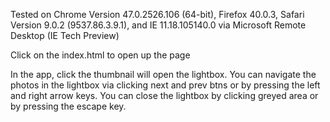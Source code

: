 Tested on Chrome Version 47.0.2526.106 (64-bit), Firefox 40.0.3, Safari Version 9.0.2 (9537.86.3.9.1), and IE 11.18.105140.0 via Microsoft Remote Desktop (IE Tech Preview)

Click on the index.html to open up the page

In the app, click the thumbnail will open the lightbox. You can navigate the photos in the lightbox via clicking next and prev btns or by pressing the left and right arrow keys. You can close the lightbox by clicking greyed area or by pressing the escape key.
